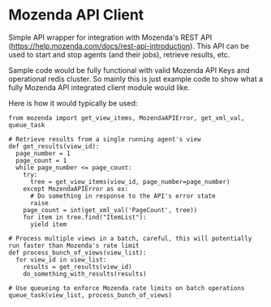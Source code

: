 # Mozenda API Client

Simple API wrapper for integration with Mozenda's REST API (https://help.mozenda.com/docs/rest-api-introduction).  This API can be used to start and stop
agents (and their jobs), retrieve results, etc.

Sample code would be fully functional with valid Mozenda API Keys and operational redis cluster.  So mainly this is just example code to show what a fully Mozenda API integrated client module would like.

Here is how it would typically be used:

```
from mozenda import get_view_items, MozendaAPIError, get_xml_val, queue_task

# Retrieve results from a single running agent's view
def get_results(view_id):
  page_number = 1
  page_count = 1
  while page_number <= page_count:
    try:
      tree = get_view_items(view_id, page_number=page_number)
    except MozendaAPIError as ex:
      # Do something in response to the API's error state
      raise
    page_count = int(get_xml_val('PageCount', tree))
    for item in tree.find("ItemList"):
      yield item

# Process multiple views in a batch, careful, this will potentially run faster than Mozenda's rate limit
def process_bunch_of_views(view_list):
  for view_id in view_list:
    results = get_results(view_id)
    do_something_with_results(results)

# Use queueing to enforce Mozenda rate limits on batch operations
queue_task(view_list, process_bunch_of_views)

```


